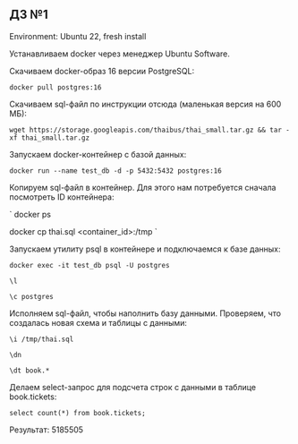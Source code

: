 ## ДЗ №1

Environment: Ubuntu 22, fresh install

Устанавливаем docker через менеджер Ubuntu Software.

Скачиваем docker-образ 16 версии PostgreSQL:

`docker pull postgres:16`

Скачиваем sql-файл по инструкции отсюда (маленькая версия на 600 МБ):

`wget https://storage.googleapis.com/thaibus/thai_small.tar.gz && tar -xf thai_small.tar.gz`

Запускаем docker-контейнер с базой данных:

`docker run --name test_db -d -p 5432:5432 postgres:16`

Копируем sql-файл в контейнер. Для этого нам потребуется сначала посмотреть ID контейнера:

`
docker ps

docker cp thai.sql <container_id>:/tmp
`

Запускаем утилиту psql в контейнере и подключаемся к базе данных:

`
docker exec -it test_db psql -U postgres
`

`
\l
`

`
\c postgres
`

Исполняем sql-файл, чтобы наполнить базу данными. Проверяем, что создалась новая схема и таблицы с данными:

`
\i /tmp/thai.sql
`

`
\dn
`

`
\dt book.*
`

Делаем select-запрос для подсчета строк с данными в таблице book.tickets:

`
select count(*) from book.tickets;
`

Результат: 5185505
